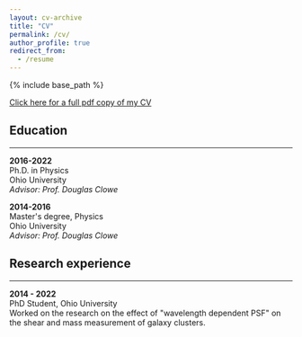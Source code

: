 ```yaml
---
layout: cv-archive
title: "CV"
permalink: /cv/
author_profile: true
redirect_from:
  - /resume
---
```


<style>
a.uline {text-decoration:underline;}
</style>

{% include base_path %}

<a href="../files/cv.pdf" class="uline">Click here for a full pdf copy of my CV</a>

## Education
---
**2016-2022**<br>
Ph.D. in Physics<br>
Ohio University<br>
*Advisor: Prof. Douglas Clowe*

**2014-2016**<br>
Master's degree, Physics<br>
Ohio University<br>
*Advisor: Prof. Douglas Clowe*


## Research experience
---

**2014 - 2022**<br>
PhD Student, Ohio University<br>
Worked on the research on the effect of "wavelength dependent PSF" on the shear and mass
measurement of galaxy clusters.


